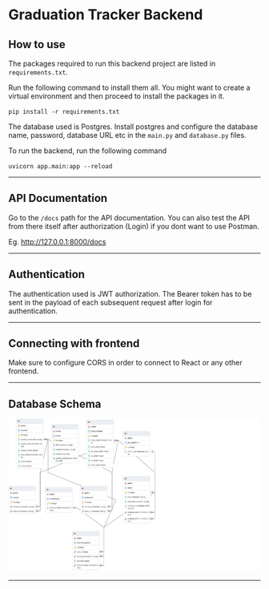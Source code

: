 # Graduation Tracker Backend

## How to use

The packages required to run this backend project are listed in ```requirements.txt```.

Run the following command to install them all.
You might want to create a virtual environment and then proceed to install the packages in it.

```
pip install -r requirements.txt
```

The database used is Postgres. Install postgres and configure the database name, password, database URL etc in the ```main.py``` and ```database.py``` files.

To run the backend, run the following command
```
uvicorn app.main:app --reload
```

---

## API Documentation

Go to the ```/docs``` path for the API documentation. You can also test the API from there itself after authorization (Login) if you dont want to use Postman.

Eg. http://127.0.0.1:8000/docs

---

## Authentication

The authentication used is JWT authorization. The Bearer token has to be sent in the payload of each subsequent request after login for authentication.

---

## Connecting with frontend

Make sure to configure CORS in order to connect to React or any other frontend.

---

## Database Schema

![Image](./media/schema.png)

---
